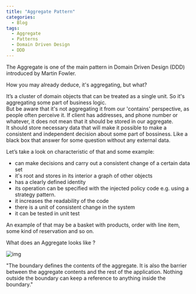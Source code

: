 ```yaml
---
title: "Aggregate Pattern"
categories:
  - Blog
tags:
  - Aggregate
  - Patterns
  - Domain Driven Design
  - DDD
---
```


The Aggregate is one of the main pattern in Domain Driven Design (DDD) introduced by Martin Fowler.

How you may already deduce, it's aggregating, but what?

It’s a cluster of domain objects that can be treated as a single unit. So it's aggregating some part of business logic. <br>
But be aware that it's not aggregating it from our 'contains' perspective, as people often perceive it. If client has addresses, and
phone number or whatever, it does not mean that it should be stored in our aggregate.  
It should store necessary data that will make it possible to make a consistent and independent decision about some part of bossiness.
Like a black box that answer for some question without any external data. 


Let’s take a look on characteristic of that and some example:

- can make decisions and carry out a consistent change of a certain data set
- it's root and stores in its interior a graph of other objects
- has a clearly defined identity
- its operation can be specified with the injected policy code e.g. using a strategy pattern.
- it increases the readability of the code
- there is a unit of consistent change in the system 
- it can be tested in unit test



An example of that may be a basket with products, order with line item, some kind of reservation and so on.

What does an Aggregate looks like ?

![img]({{site.url}}/assets/blog_images/2022-08-19-aggregate-pattern/aggregate-pattern-01.png)


"The boundary defines the contents of the aggregate. It is also the barrier between the aggregate contents and the rest of the application. Nothing outside the boundary can keep a reference to anything inside the boundary."


